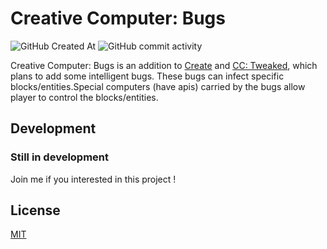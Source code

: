 # Creative Computer: Bugs
![GitHub Created At](https://img.shields.io/github/created-at/BetaFoprhoton/CreativeComputerBugs)
![GitHub commit activity](https://img.shields.io/github/commit-activity/m/BetaFoprhoton/CreativeComputerBugs)

Creative Computer: Bugs is an addition to [Create](https://github.com/Creators-of-Create/Create) and [CC: Tweaked](https://github.com/cc-tweaked/CC-Tweaked), which plans to add some intelligent bugs. These bugs can infect specific blocks/entities.Special computers (have apis) carried by the bugs allow player to control the blocks/entities.

## Development
### Still in development
Join me if you interested in this project !

## License

[MIT](https://choosealicense.com/licenses/mit/)